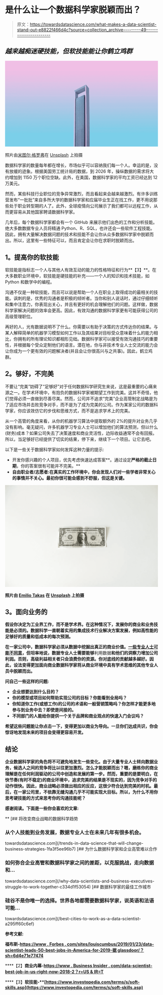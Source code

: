 # 是什么让一个数据科学家脱颖而出？

> 原文：<https://towardsdatascience.com/what-makes-a-data-scientist-stand-out-e8822f466d4c?source=collection_archive---------49----------------------->

## ***越来越痴迷硬技能，但软技能能让你鹤立鸡群***

![](img/3c1f5a67bf4178c748d4ee619869430f.png)

照片由[米图尔·格罗弗](https://unsplash.com/@mitulgrover?utm_source=unsplash&utm_medium=referral&utm_content=creditCopyText)在 [Unsplash](https://unsplash.com/s/photos/high-rise?utm_source=unsplash&utm_medium=referral&utm_content=creditCopyText) 上拍摄

数据科学家的数量每年都在增长，市场似乎可以容纳我们每一个人。幸运的是，没有放缓的迹象。根据美国劳工统计局的数据，到 2026 年，操纵数据的需求将大约增加到 1150 万个职位空缺。此外，在美国，数据科学家的平均工资已经达到 12 万美元。

然而，某些科技行业职位的竞争异常激烈，而且看起来会越来越激烈。有许多训练营发布“一批批”来自多所大学的数据科学家和应届毕业生正在找工作，更不用说那些处于职业转型期的人了。此外，全球疫情向公司展示了我们都可以远程工作，从而更容易从其他国家聘请数据科学家。

几年后，每个数据科学家都会有一个 GitHub 来展示他们出色的工作和分析技能。绝大多数数据专业人员将精通 Python、R、SQL，也许还会一些软件工程技能。因此，拥有大量解决数据问题的技术和技能不会让你从众多数据科学家中脱颖而出。所以，这里有一些特征可以，而且肯定会让你在求职时脱颖而出。

## **1。提高你的软技能**

软技能是指标志一个人与其他人有效互动的能力的性格特征和行为**【3】**。在大多数职业环境中，软技能是硬技能的补充——一个人的知识和技术技能，如 Python 和数学中的编程。

沟通不仅是一种软技能，而且可以说是帮助一个人在职业上取得成功的最相关的技能。讽刺的是，优秀的沟通者是积极的倾听者。当你和别人说话时，通过仔细倾听和集中注意力，你表现出关心，并且有更好的机会理解他们的问题。这样做，数据科学家解决问题的效率会更高。因此，有效沟通的数据科学家更有可能获得公司的高级管理职位。

再好的人，光有数据说明不了什么。你需要以有助于决策的方式传达你的结果。与某人解释简单的机器学习模型如何工作以及其结果对目标受众意味着什么的能力相比，你拥有的所有理论知识都相形见绌。数据科学家可以接受有效沟通技巧的重要性，并根据每个受众定制他们的语言。潜在地，你与非技术专业人士交流的能力会让你成为一个更有效的问题解决者(并且会让你很高兴与之共事)。因此，鹤立鸡群。

## **2。够好，不完美**

不要让“完美”妨碍了“足够好”对于任何数据科学研究生来说，这是最重要的心痛来源之一。在学术环境中，有抱负的数据科学家被期望工作到完美。这并不奇怪，他们觉得必须一直做到尽善尽美。然而，公司并不追求“完美”企业高管制定战略是为了适应市场并击败竞争对手，而不是为了成为完美的公司。作为某家公司的数据科学家，你应该效仿它的步伐和思维方式，而不是追求学术上的完美。

从一个高管的角度来看，从你的机器学习算法中提取额外的 2%的提升对业务几乎没有影响。毫无疑问，许多机器学习专业人士可以增加他们的算法预测，但以什么(财务)成本？如果公司失去了决策速度和商业灵活性，边际收益通常不会有回报。所以，当足够好已经提供了切实的结果，停下来，继续下一个项目。让它去吧。

以下是一些关于数据科学家如何发挥这种力量的提示:

*   开发你感兴趣的个人项目，优先考虑快速达成答案**。通过设定**严格的截止日期**，你的答案很有可能并不完美。**
*   **自由职业者/志愿者:在真实的工作环境中，你会发现人们对一些学者非常关心的事情并不关心。最初你很可能会感到不舒服，但这是关键。**

**![](img/9d633364aae524d31ca013fdee1cda47.png)**

**照片由 [Emilio Takas](https://unsplash.com/@emiliotakas?utm_source=unsplash&utm_medium=referral&utm_content=creditCopyText) 在 [Unsplash](https://unsplash.com/s/photos/dollar?utm_source=unsplash&utm_medium=referral&utm_content=creditCopyText) 上拍摄**

## ****3。面向业务的****

**假设你决定为工业界工作，而不是学术界。在这种情况下，发展你的商业和业务技能是必须的。数据科学一直朝着实用的集成技术行业解决方案发展，例如高性能的足够好的质量和低成本的每次预测。**

**在一家公司中，数据科学家必须从数据中挖掘出真正的商业价值。[一些专业人士可能不同意](/why-data-scientists-and-business-executives-struggle-to-work-together-c334d1f53054)，但坦率地说，数据专业人士需要能够**利用数据**和他们的洞察力增加公司利润。否则，高级利益相关者只会浪费你的资源。你对底线的贡献越多越好。因此，设法变得更加面向商业数据科学家将从商业环境中具有学术思维的其他专业人员中脱颖而出。**

**问自己一些这样的问题:**

*   **企业想要达到什么目的？**
*   **你的模型或项目如何帮助实现公司的目标？你能看到全局吗？**
*   **你知道你工作(或想工作)的公司的术语和一般营销策略吗？你怎样才能更多地参与到业务中去？即使是间接的。**
*   **不同部门的人能给你提供一个关于品牌和商业观点的快速入门会议吗？**

**希望这些问题能让你点击一下，变得更加以商业为导向。一旦你们达成共识，你会惊讶地发现未来的项目会变得更容易开发。**

## ****结论****

**企业数据科学家的角色将不可避免地发生一些变化。由于大量专业人士转向数据业务，候选人之间的竞争将比以往更加激烈。怎么才能脱颖而出？嗯，磨练你的商业理解是在任何利润驱动的公司中创造和发展的第一步。然而，重要的是要明白，在快节奏(有时不稳定)的商业环境中，追求完美的结果是不现实的，因为竞争对手的动作很快。因此，商业战略必须做出相应的反应，这很少符合达到完美的时机。最后，在一家公司里，不依靠无缝沟通几乎不可能实现大目标。所以，为什么不用你思考硬技能的方式来思考你的沟通技能呢？**

****感谢阅读。下面是一些你会喜欢的文章:****

**[](/trends-in-data-science-that-will-change-business-strategies-1fa3f5ee96b7) [## 将改变商业战略的数据科学趋势

### 从个人技能到业务发展，数据专业人士在未来几年有很多机会。

towardsdatascience.com](/trends-in-data-science-that-will-change-business-strategies-1fa3f5ee96b7) [](/why-data-scientists-and-business-executives-struggle-to-work-together-c334d1f53054) [## 为什么数据科学家和企业高管难以合作

### 如何弥合企业高管和数据科学家之间的差距，以克服挑战，走向数据和…

towardsdatascience.com](/why-data-scientists-and-business-executives-struggle-to-work-together-c334d1f53054) [](/best-cities-to-work-as-a-data-scientist-a295ff60c6ef) [## 数据科学家的最佳工作城市

### 硅谷不是你唯一的选择。世界各地都需要数据科学家，说英语和法语可能…

towardsdatascience.com](/best-cities-to-work-as-a-data-scientist-a295ff60c6ef) 

**参考文献:**

****福布斯**-[https://www . Forbes . com/sites/louiscumbus/2019/01/23/data-scientist-leads-50-best-jobs-in-America-for-2019-据 glassdoor/？sh=6d4e71e77474](https://www.forbes.com/sites/louiscolumbus/2019/01/23/data-scientist-leads-50-best-jobs-in-america-for-2019-according-to-glassdoor/?sh=6d4e71e77474)**

****【2】****商业内幕**-[https://www . Business Insider . com/data-scientist-best-job-in-us-right-now-2018-2？r=US & IR=T](https://www.businessinsider.com/data-scientist-best-job-in-us-right-now-2018-2?r=US&IR=T)**

****【3】****软技能-**[https://www.investopedia.com/terms/s/soft-skills.asp](https://www.investopedia.com/terms/s/soft-skills.asp)****
